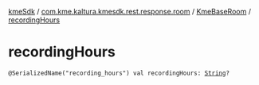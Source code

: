 [kmeSdk](../../index.md) / [com.kme.kaltura.kmesdk.rest.response.room](../index.md) / [KmeBaseRoom](index.md) / [recordingHours](./recording-hours.md)

# recordingHours

`@SerializedName("recording_hours") val recordingHours: `[`String`](https://kotlinlang.org/api/latest/jvm/stdlib/kotlin/-string/index.html)`?`